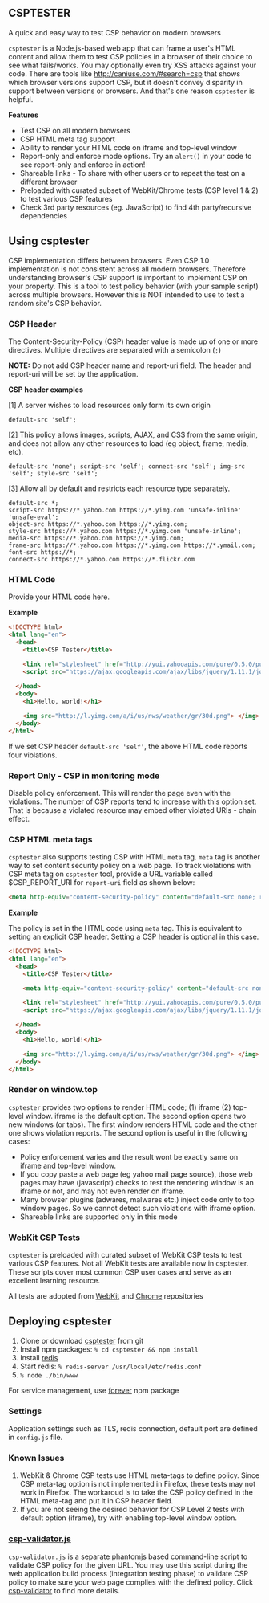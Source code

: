 ## CSPTESTER

A quick and easy way to test CSP behavior on modern browsers

`csptester` is a Node.js-based web app that can frame a user's HTML content and allow them to test CSP policies in a browser of their choice to see what fails/works. You may optionally even try XSS attacks against your code. There are tools like <a href="http://caniuse.com/#search=csp" target="_blank">http://caniuse.com/#search=csp</a> that shows which browser versions support CSP, but it doesn't convey disparity in support between versions or browsers. And that's one reason `csptester` is helpful.

**Features**
 * Test CSP on all modern browsers
 * CSP HTML meta tag support
 * Ability to render your HTML code on iframe and top-level window
 * Report-only and enforce mode options. Try an `alert()` in your code to see report-only and enforce in action!
 * Shareable links - To share with other users or to repeat the test on a different browser
 * Preloaded with curated subset of WebKit/Chrome tests (CSP level 1 & 2) to test various CSP features
 * Check 3rd party resources (eg. JavaScript) to find 4th party/recursive dependencies

## Using csptester

CSP implementation differs between browsers. Even CSP 1.0 implementation is not consistent across all modern browsers. Therefore understanding browser's CSP support is important to implement CSP on your property.  This is a tool to test policy behavior (with your sample script) across multiple browsers. However this is NOT intended to use to test a random site's CSP behavior.

### CSP Header
The Content-Security-Policy (CSP) header value is made up of one or more directives.  Multiple directives are separated with a semicolon (`;`)

**NOTE:** Do not add CSP header name and report-uri field. The header and report-uri will be set by the application.

**CSP header examples**

[1] A server wishes to load resources only form its own origin
```
default-src 'self';
```

[2]  This policy allows images, scripts, AJAX, and CSS from the same origin, and does not allow any other resources to load (eg object, frame, media, etc).
```
default-src 'none'; script-src 'self'; connect-src 'self'; img-src 'self'; style-src 'self';
```

[3] Allow all by default and restricts each resource type separately.
```
default-src *;
script-src https://*.yahoo.com https://*.yimg.com 'unsafe-inline' 'unsafe-eval'; 
object-src https://*.yahoo.com https://*.yimg.com; 
style-src https://*.yahoo.com https://*.yimg.com 'unsafe-inline'; 
media-src https://*.yahoo.com https://*.yimg.com; 
frame-src https://*.yahoo.com https://*.yimg.com https://*.ymail.com; 
font-src https://*; 
connect-src https://*.yahoo.com https://*.flickr.com  
```

### HTML Code 
Provide your HTML code here. 

**Example**

```html
<!DOCTYPE html>
<html lang="en">
  <head>
    <title>CSP Tester</title>

    <link rel="stylesheet" href="http://yui.yahooapis.com/pure/0.5.0/pure-min.css">
    <script src="https://ajax.googleapis.com/ajax/libs/jquery/1.11.1/jquery.min.js"></script>
    
  </head>
  <body>
    <h1>Hello, world!</h1>

    <img src="http://l.yimg.com/a/i/us/nws/weather/gr/30d.png"> </img>
  </body>
</html>
```

If we set  CSP header `default-src 'self'`, the above HTML code reports four violations.

### Report Only - CSP in monitoring mode
Disable policy enforcement. This will render the page even with the violations. The number of CSP reports tend to increase with this option set. That is because a violated resource may embed other violated URIs - chain effect.

### CSP HTML meta tags
`csptester` also supports testing CSP with HTML `meta` tag. `meta` tag is another way to set content security policy on a web page. To track violations with CSP meta tag on `csptester` tool, provide a URL variable called $CSP_REPORT_URI for `report-uri` field as shown below:

```html
<meta http-equiv="content-security-policy" content="default-src none; report-uri $CSP_REPORT_URI;"/>
```

**Example**

The policy is set in the HTML code using `meta` tag. This is equivalent to setting an explicit CSP header. Setting a CSP header is optional in this case.
 
```html
<!DOCTYPE html>
<html lang="en">
  <head>
    <title>CSP Tester</title>

    <meta http-equiv="content-security-policy" content="default-src none; report-uri $CSP_REPORT_URI;"/>

    <link rel="stylesheet" href="http://yui.yahooapis.com/pure/0.5.0/pure-min.css">
    <script src="https://ajax.googleapis.com/ajax/libs/jquery/1.11.1/jquery.min.js"></script>

  </head>
  <body>
    <h1>Hello, world!</h1>

    <img src="http://l.yimg.com/a/i/us/nws/weather/gr/30d.png"> </img>
  </body>
</html>
```

### Render on window.top
`csptester` provides two options to render HTML code; (1) iframe (2) top-level window. iframe is the default option. The second option opens two new windows (or tabs). The first window renders HTML code and the other one shows violation reports. The second option is useful in the following cases:
 * Policy enforcement varies and the result wont be exactly same on iframe and top-level window.
 * If you copy paste a web page (eg yahoo mail page source), those web pages may have (javascript) checks to test the rendering window is an iframe or not, and may not even render on iframe.
 * Many browser plugins (adwares, malwares etc.) inject code only to top window pages. So we cannot detect such violations with iframe option.
 * Shareable links are supported only in this mode

### WebKit CSP Tests
`csptester` is preloaded with curated subset of WebKit CSP tests to test various CSP features. Not all WebKit tests are available now in csptester. These scripts cover most common CSP user cases and serve as an excellent learning resource.

All tests are adopted from [WebKit](https://trac.webkit.org/browser#trunk/LayoutTests/http/tests/security/contentSecurityPolicy/) and [Chrome](https://code.google.com/p/chromium/codesearch#chromium/src/third_party/WebKit/LayoutTests/http/tests/security/contentSecurityPolicy/1.1/&sq=package:chromium) repositories

## Deploying csptester

 1. Clone or download [csptester](https://github.com/yahoo/csptester) from git
 2. Install npm packages: `% cd csptester && npm install`
 3. Install [redis](http://redis.io/)
 4. Start redis: `% redis-server /usr/local/etc/redis.conf`
 5. `% node ./bin/www` 

For service management, use [forever](https://www.npmjs.com/package/forever) npm package

### Settings

Application settings such as TLS, redis connection, default port are defined in `config.js` file. 

### Known Issues

 1. WebKit & Chrome CSP tests use HTML meta-tags to define policy. Since CSP meta-tag option is not implemented in Firefox, these tests may not work in Firefox. The workaroud is to take the CSP policy defined in the HTML meta-tag and put it in CSP header field.
 2. If you are not seeing the desired behavior for CSP Level 2 tests with default option (iframe), try with enabling top-level window option.

### [csp-validator.js](https://github.com/yahoo/csptester/blob/master/csp-validator/csp-validator.js)
`csp-validator.js` is a separate phantomjs based command-line script to validate CSP policy for the given URL. You may use this script during the web application build process (integration testing phase) to validate CSP policy to make sure your web page complies with the defined policy. Click [csp-validator](https://github.com/yahoo/csptester/blob/master/csp-validator/README.md) to find more details.
